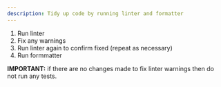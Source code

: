 ```yaml
---
description: Tidy up code by running linter and formatter
---
```


1. Run linter
2. Fix any warnings
3. Run linter again to confirm fixed (repeat as necessary)
4. Run formmatter

**IMPORTANT:** if there are no changes made to fix linter warnings then do not run any tests.
